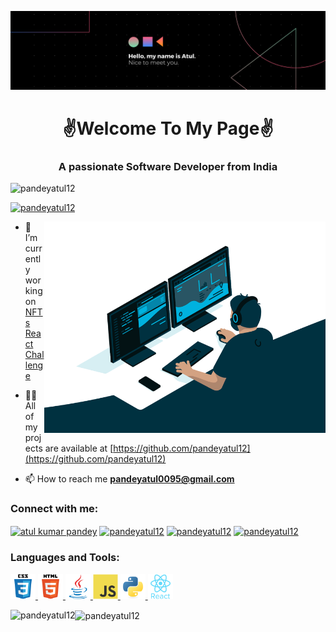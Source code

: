 <img src='Banner.png' alt="banner"></img>

<h1 align="center">✌Welcome To My Page✌</h1>
<h3 align="center">A passionate Software Developer from India</h3>

<p align="left"> <img src="https://komarev.com/ghpvc/?username=pandeyatul12&label=Profile%20views&color=0e75b6&style=flat" alt="pandeyatul12" /> </p>

<p align="left"> <a href="https://github.com/ryo-ma/github-profile-trophy"><img src="https://github-profile-trophy.vercel.app/?username=pandeyatul12" alt="pandeyatul12" /></a> </p>
<img src="img.gif" alt="banner" width="450" align="right"></img>

- 🔭 I’m currently working on [NFTs React Challenge](https://github.com/pandeyatul12/react-nft-challenge)

- 👨‍💻 All of my projects are available at [https://github.com/pandeyatul12](https://github.com/pandeyatul12)

- 📫 How to reach me **pandeyatul0095@gmail.com**

  
<h3 align="left">Connect with me:</h3>
<p align="left">
<a href="https://linkedin.com/in/atul kumar pandey" target="blank"><img align="center" src="https://raw.githubusercontent.com/rahuldkjain/github-profile-readme-generator/master/src/images/icons/Social/linked-in-alt.svg" alt="atul kumar pandey" height="30" width="40" /></a>
<a href="https://instagram.com/pandeyatul12" target="blank"><img align="center" src="https://raw.githubusercontent.com/rahuldkjain/github-profile-readme-generator/master/src/images/icons/Social/instagram.svg" alt="pandeyatul12" height="30" width="40" /></a>
<a href="https://www.leetcode.com/pandeyatul12" target="blank"><img align="center" src="https://raw.githubusercontent.com/rahuldkjain/github-profile-readme-generator/master/src/images/icons/Social/leet-code.svg" alt="pandeyatul12" height="30" width="40" /></a>
  <a href="https://twitter.com/pandeyatul12_?t=zkI7Y5auRg6wMjEG9gbMZg&s=09" target="blank"><img align="center" src="https://raw.githubusercontent.com/rahuldkjain/github-profile-readme-generator/master/src/images/icons/Social/twitter.svg" alt="pandeyatul12" height="30" width="40" /></a>
</p>

<h3 align="left">Languages and Tools:</h3>
<p align="left"> <a href="https://www.w3schools.com/css/" target="_blank" rel="noreferrer"> <img src="https://raw.githubusercontent.com/devicons/devicon/master/icons/css3/css3-original-wordmark.svg" alt="css3" width="40" height="40"/> </a> <a href="https://www.w3.org/html/" target="_blank" rel="noreferrer"> <img src="https://raw.githubusercontent.com/devicons/devicon/master/icons/html5/html5-original-wordmark.svg" alt="html5" width="40" height="40"/> </a> <a href="https://www.java.com" target="_blank" rel="noreferrer"> <img src="https://raw.githubusercontent.com/devicons/devicon/master/icons/java/java-original.svg" alt="java" width="40" height="40"/> </a> <a href="https://developer.mozilla.org/en-US/docs/Web/JavaScript" target="_blank" rel="noreferrer"> <img src="https://raw.githubusercontent.com/devicons/devicon/master/icons/javascript/javascript-original.svg" alt="javascript" width="40" height="40"/> </a> <a href="https://www.python.org" target="_blank" rel="noreferrer"> <img src="https://raw.githubusercontent.com/devicons/devicon/master/icons/python/python-original.svg" alt="python" width="40" height="40"/> </a> <a href="https://reactjs.org/" target="_blank" rel="noreferrer"> <img src="https://raw.githubusercontent.com/devicons/devicon/master/icons/react/react-original-wordmark.svg" alt="react" width="40" height="40"/> </a> </p>



<p><img align="left" src="https://github-readme-stats.vercel.app/api/top-langs?username=pandeyatul12&show_icons=true&locale=en&layout=compact" alt="pandeyatul12" /></p>



<p><img align="center" src="https://github-readme-stats.vercel.app/api?username=pandeyatul12&show_icons=true&locale=en" alt="pandeyatul12" /></p>
